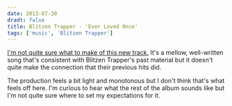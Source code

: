 ```yaml
---
date: 2013-07-30
dradt: false
title: Blitzen Trapper - 'Ever Loved Once'
tags: ['music', 'Blitzen Trapper']
---
```


[I'm not quite sure what to make of this new track.](http://www.rollingstone.com/music/news/blitzen-trapper-visit-old-memories-in-ever-loved-once-song-premiere-20130730) It's a mellow, well-written song that's consistent with Blitzen Trapper's past material but it doesn't quite make the connection that their previous hits did.<!-- excerpt -->

The production feels a bit light and monotonous but I don't think that's what feels off here. I'm curious to hear what the rest of the album sounds like but I'm not quite sure where to set my expectations for it.
